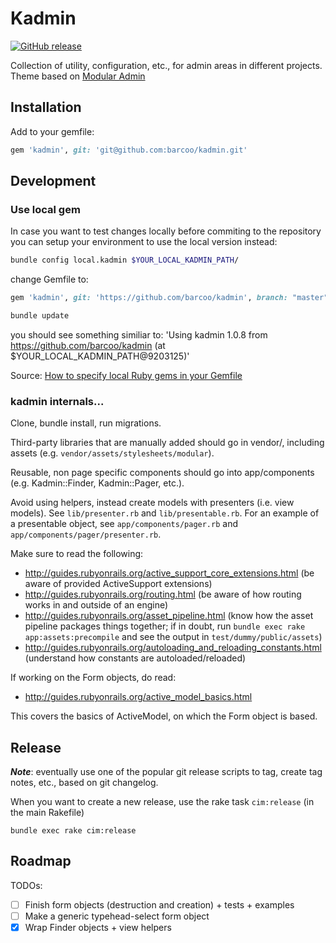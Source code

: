 # Kadmin

[![GitHub release](https://img.shields.io/badge/release-0.6.6-blue.png)](https://github.com/barcoo/kadmin/releases/tag/0.6.6)

Collection of utility, configuration, etc., for admin areas in different projects.
Theme based on [Modular Admin](https://github.com/modularcode/modular-admin-html)

## Installation

Add to your gemfile:

```ruby
gem 'kadmin', git: 'git@github.com:barcoo/kadmin.git'
```

## Development

### Use local gem 
In case you want to test changes locally before commiting to the repository you can setup your environment to use the local version instead:
```bash
bundle config local.kadmin $YOUR_LOCAL_KADMIN_PATH/
```
change Gemfile to:
```ruby
gem 'kadmin', git: 'https://github.com/barcoo/kadmin', branch: "master" # change branch to your working branch name
```
```bash
bundle update
```
you should see something similiar to: 
'Using kadmin 1.0.8 from https://github.com/barcoo/kadmin (at $YOUR_LOCAL_KADMIN_PATH@9203125)'

Source: [How to specify local Ruby gems in your Gemfile](https://rossta.net/blog/how-to-specify-local-ruby-gems-in-your-gemfile.html)

### kadmin internals...
Clone, bundle install, run migrations.

Third-party libraries that are manually added should go in vendor/, including assets (e.g. `vendor/assets/stylesheets/modular`).

Reusable, non page specific components should go into app/components (e.g. Kadmin::Finder, Kadmin::Pager, etc.).

Avoid using helpers, instead create models with presenters (i.e. view models). See `lib/presenter.rb` and `lib/presentable.rb`. For an example of a presentable object, see `app/components/pager.rb` and `app/components/pager/presenter.rb`.

Make sure to read the following:

 - http://guides.rubyonrails.org/active_support_core_extensions.html (be aware of provided ActiveSupport extensions)
 - http://guides.rubyonrails.org/routing.html (be aware of how routing works in and outside of an engine)
 - http://guides.rubyonrails.org/asset_pipeline.html (know how the asset pipeline packages things together; if in doubt, run `bundle exec rake app:assets:precompile` and see the output in `test/dummy/public/assets`)
 - http://guides.rubyonrails.org/autoloading_and_reloading_constants.html (understand how constants are autoloaded/reloaded)

If working on the Form objects, do read:
 - http://guides.rubyonrails.org/active_model_basics.html

This covers the basics of ActiveModel, on which the Form object is based.

## Release

___Note___: eventually use one of the popular git release scripts to tag, create tag notes, etc., based on git changelog.

When you want to create a new release, use the rake task ```cim:release``` (in the main Rakefile)

```shell
bundle exec rake cim:release
```

## Roadmap

TODOs:

* [ ] Finish form objects (destruction and creation) + tests + examples
* [ ] Make a generic typehead-select form object
* [x] Wrap Finder objects + view helpers
